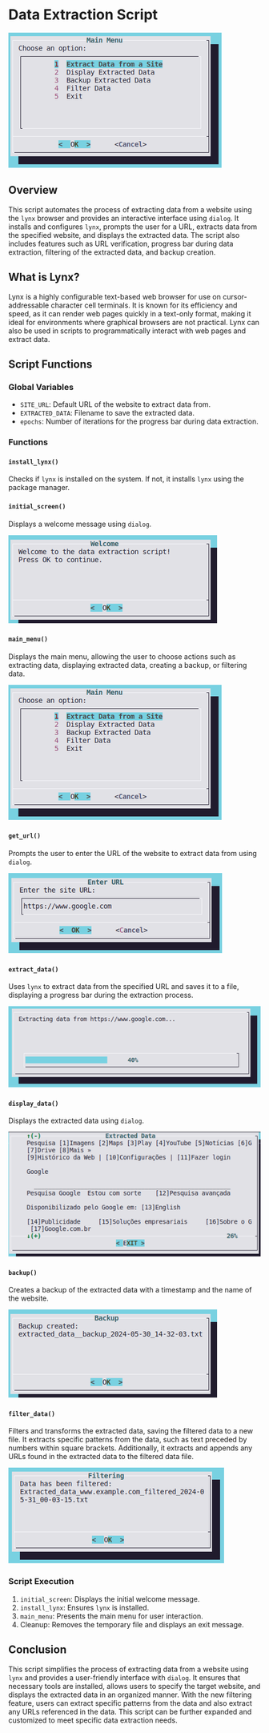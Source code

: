 # Data Extraction Script

![mainmenu](./images/mainmenu.png)

## Overview

This script automates the process of extracting data from a website using the `lynx` browser and provides an interactive interface using `dialog`. It installs and configures `lynx`, prompts the user for a URL, extracts data from the specified website, and displays the extracted data. The script also includes features such as URL verification, progress bar during data extraction, filtering of the extracted data, and backup creation.

## What is Lynx?

Lynx is a highly configurable text-based web browser for use on cursor-addressable character cell terminals. It is known for its efficiency and speed, as it can render web pages quickly in a text-only format, making it ideal for environments where graphical browsers are not practical. Lynx can also be used in scripts to programmatically interact with web pages and extract data.

## Script Functions

### Global Variables

- `SITE_URL`: Default URL of the website to extract data from.
- `EXTRACTED_DATA`: Filename to save the extracted data.
- `epochs`: Number of iterations for the progress bar during data extraction.

### Functions

#### `install_lynx()`

Checks if `lynx` is installed on the system. If not, it installs `lynx` using the package manager.

#### `initial_screen()`

Displays a welcome message using `dialog`.

![homepage](./images/homepage.png)

#### `main_menu()`

Displays the main menu, allowing the user to choose actions such as extracting data, displaying extracted data, creating a backup, or filtering data.

![mainmenu](./images/mainmenu.png)

#### `get_url()`

Prompts the user to enter the URL of the website to extract data from using `dialog`.

![geturl.png](./images/geturl.png)

#### `extract_data()`

Uses `lynx` to extract data from the specified URL and saves it to a file, displaying a progress bar during the extraction process.

![extractingdata](./images/extracting.png)

#### `display_data()`

Displays the extracted data using `dialog`.

![extracteddata](./images/dataextracted.png)

#### `backup()`

Creates a backup of the extracted data with a timestamp and the name of the website.

![backup](./images/backupimage.png)

#### `filter_data()`

Filters and transforms the extracted data, saving the filtered data to a new file. It extracts specific patterns from the data, such as text preceded by numbers within square brackets. Additionally, it extracts and appends any URLs found in the extracted data to the filtered data file.

![filterdata](./images/filterdata.png)

### Script Execution

1. `initial_screen`: Displays the initial welcome message.
2. `install_lynx`: Ensures `lynx` is installed.
3. `main_menu`: Presents the main menu for user interaction.
4. Cleanup: Removes the temporary file and displays an exit message.

## Conclusion

This script simplifies the process of extracting data from a website using `lynx` and provides a user-friendly interface with `dialog`. It ensures that necessary tools are installed, allows users to specify the target website, and displays the extracted data in an organized manner. With the new filtering feature, users can extract specific patterns from the data and also extract any URLs referenced in the data. This script can be further expanded and customized to meet specific data extraction needs.
